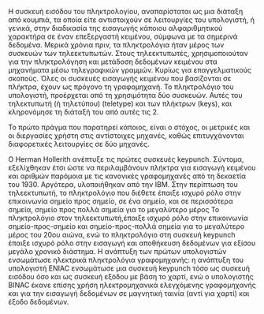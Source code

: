 Η συσκευή εισόδου του πληκτρολογίου, αναπαρίσταται ως μια διάταξη από κουμπιά, τα οποία είτε αντιστοιχούν σε λειτουργίες του υπολογιστή, ή γενικά, στην
διαδικασία της εισαγωγής κάποιου αλφαριθμητικού χαρακτήρα σε έναν επεξεργαστή κειμένου, σύμφωνα με τα σημερινά δεδομένα.
Μερικά χρόνια πριν, τα πληκτρολόγια ήταν μέρος των συσκευών των τηλεεκτυπωτών. Στους τηλεεκτυπωτές, χρησιμοποιούταν για την πληκτρολόγηση και μετάδοση δεδομένων
κειμένου στα μηχανήματα μέσω τηλεγραφικών γραμμών. Κυρίως για επαγγελματικούς σκοπούς.
Όλες οι συσκευές εισαγωγής κειμένου που βασίζονται σε πλήκτρα, έχουν ως πρόγονο τη γραφομηχανή. Το πληκτρολόγιο του υπολογιστή, προέρχεται από τη χρησιμότητα
δύο συσκευών. Αυτές του τηλεκτυπωτή (ή τηλετύπου) (teletype) και των πλήκτρων (keys), και κληρονόμησε τη διάταξή του από αυτές τις 2.

Το πρώτο πράγμα που παρατηρεί κάποιος, είναι ο στόχος, οι μετρικές και οι διεργασίες χρήστη στις αντίστοιχες μηχανές, καθώς επιτυγχάνονται διαφορετικές
λειτουργίες σε δύο μηχανές.

Ο Herman Hollerith ανέπτυξε τις πρώτες συσκευές keypunch. Σύντομα, εξελίχθηκαν έτσι ώστε να περιλαμβάνουν πλήκτρα για εισαγωγή κειμένου και αριθμών
παρόμοια με τις κανονικές γραφομηχανές από τη δεκαετία του 1930. Αργότερα, υλοποιήθηκαν από την IBM.
Στην περίπτωση του τηλεεκτυπωτή, το πληκτρολόγιο που διέθετε έπαιξε ισχυρό ρόλο στην επικοινωνία σημείο προς σημείο, σε ένα σημείο, και σε περισσότερα σημεία,
σημείο προς πολλά σημεία για το μεγαλύτερο μέρος 
Το πληκτρολόγιο στον τηλεεκτυπωτή,έπαιξε ισχυρό ρόλο στην επικοινωνία σημείο-προς-σημείο και σημείο-προς-πολλά σημεία για το μεγαλύτερο μέρος του 20ου αιώνα, ενώ το πληκτρολόγιο στη συσκευή keypunch έπαιξε ισχυρό ρόλο στην εισαγωγή και αποθήκευση δεδομένων για εξίσου μεγάλο χρονικό διάστημα. Η ανάπτυξη των πρώτων υπολογιστών ενσωμάτωσε ηλεκτρικά πληκτρολόγια γραφομηχανής: η ανάπτυξη του υπολογιστή ENIAC ενσωμάτωσε μια συσκευή keypunch τόσο ως συσκευή εισόδου όσο και ως συσκευή εξόδου με βάση το χαρτί, ενώ ο υπολογιστής BINAC έκανε επίσης χρήση ηλεκτρομηχανικά ελεγχόμενης γραφομηχανής και για την εισαγωγή δεδομένων σε μαγνητική ταινία (αντί για χαρτί) και έξοδο δεδομένων.
